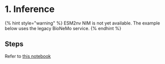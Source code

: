 # 1. Inference

{% hint style="warning" %}
ESM2nv NIM is not yet available. The example below uses the legacy BioNeMo service. 
{% endhint %}

## Steps
Refer to [this notebook](../../.gitbook/assets/notebooks/esm2nv/zero_shot_protein_design.ipynb)
